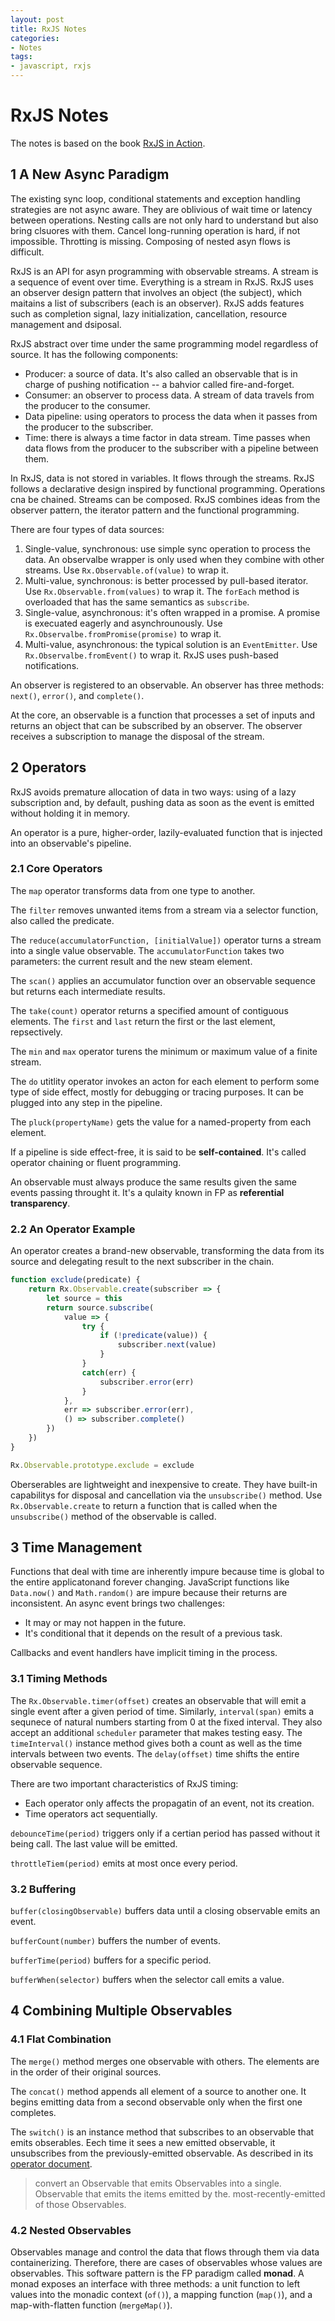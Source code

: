 ```yaml
---
layout: post
title: RxJS Notes
categories:
- Notes
tags:
- javascript, rxjs
---
```

# RxJS Notes

The notes is based on the book [RxJS in Action](https://www.manning.com/books/rxjs-in-action).

## 1 A New Async Paradigm

The existing sync loop, conditional statements and exception handling strategies are not async aware. They are oblivious of wait time or latency between operations. Nesting calls are not only hard to understand but also bring clsuores with them. Cancel long-running operation is hard, if not impossible. Throtting is missing. Composing of nested asyn flows is difficult.

RxJS is an API for asyn programming with observable streams. A stream is a sequence of event over time. Everything is a stream in RxJS. RxJS uses an observer design pattern that involves an object (the subject), which maitains a list of subscribers (each is an observer). RxJS adds features such as completion signal, lazy initialization, cancellation, resource management and dsiposal.

RxJS abstract over time under the same programming model regardless of source. It has the following components:

* Producer: a source of data. It's also called an observable that is in charge of pushing notification -- a bahvior called fire-and-forget.
* Consumer: an observer to process data. A stream of data travels from the producer to the consumer.
* Data pipeline: using operators to process the data when it passes from the producer to the subscriber.
* Time: there is always a time factor in data stream. Time passes when data flows from the producer to the subscriber with a pipeline between them.

In RxJS, data is not stored in variables. It flows through the streams. RxJS follows a declarative design inspired by functional programming. Operations cna be chained. Streams can be composed. RxJS combines ideas from the observer pattern, the iterator pattern and the functional programming.

There are four types of data sources:

1. Single-value, synchronous: use simple sync operation to process the data. An observalbe wrapper is only used when they combine with other streams. Use `Rx.Observable.of(value)` to wrap it.
1. Multi-value, synchronous: is better processed by pull-based iterator. Use `Rx.Observable.from(values)` to wrap it. The `forEach` method is overloaded that has the same semantics as `subscribe`.
1. Single-value, asynchronous: it's often wrapped in a promise. A promise is execuated eagerly and asynchrounously. Use `Rx.Observalbe.fromPromise(promise)` to wrap it.
1. Multi-value, asynchronous: the typical solution is an `EventEmitter`. Use `Rx.Observalbe.fromEvent()` to wrap it. RxJS uses push-based notifications.

An observer is registered to an observable. An observer has three methods: `next()`, `error()`, and `complete()`.

 At the core, an observable is a function that processes a set of inputs and returns an object that can be subscribed by an observer. The observer receives a subscription to manage the disposal of the stream.

## 2 Operators

RxJS avoids premature allocation of data in two ways: using of a lazy subscription and, by default, pushing data as soon as the event is emitted without holding it in memory.

An operator is a pure, higher-order, lazily-evaluated function that is injected into an observable's pipeline.

### 2.1 Core Operators

The `map` operator transforms data from one type to another.

The `filter` removes unwanted items from a stream via a selector function, also called the predicate.

The `reduce(accumulatorFunction, [initialValue])` operator turns a stream into a single value observable. The `accumulatorFunction` takes two parameters: the current result and the new steam element.

The `scan()` applies an accumulator function over an observable sequence but returns each intermediate results.

The `take(count)` operator returns a specified amount of contiguous elements. The `first` and `last` return the first or the last element, repsectively.

The `min` and `max` operator turens the minimum or maximum value of a finite stream.

The `do` utitlity operator invokes an acton for each element to perform some type of side effect, mostly for debugging or tracing purposes. It can be plugged into any step in the pipeline.

The `pluck(propertyName)` gets the value for a named-property from each element.

If a pipeline is side effect-free, it is said to be **self-contained**. It's called operator chaining or fluent programming.

An observable must always produce the same results given the same events passing throught it. It's a qulaity known in FP as **referential transparency**.

### 2.2 An Operator Example

An operator creates a brand-new observable, transforming the data from its source and delegating result to the next subscriber in the chain.

```javascript
function exclude(predicate) {
    return Rx.Observable.create(subscriber => {
        let source = this
        return source.subscribe(
            value => {
                try {
                    if (!predicate(value)) {
                        subscriber.next(value)
                    }
                }
                catch(err) {
                    subscriber.error(err)
                }
            },
            err => subscriber.error(err),
            () => subscriber.complete()
        })
    })
}

Rx.Observable.prototype.exclude = exclude
```

Oberserables are lightweight and inexpensive to create. They have built-in capabilitys for disposal and cancellation via the `unsubscribe()` method. Use `Rx.Observable.create` to return a function that is called when the `unsubscribe()` method of the observable is called.

## 3 Time Management

Functions that deal with time are inherently impure because time is global to the entire applicatonand forever changing. JavaScript functions like `Data.now()` and `Math.random()` are impure because their returns are inconsistent. An async event brings two challenges:

* It may or may not happen in the future.
* It's conditional that it depends on the result of a previous task.

Callbacks and event handlers have implicit timing in the process.

### 3.1 Timing Methods

The `Rx.Observable.timer(offset)` creates an observable that will emit a single event after a given period of time. Similarly, `interval(span)` emits a sequnece of natural numbers starting from 0 at the fixed interval. They also accept an additional `scheduler` parameter that makes testing easy. The `timeInterval()` instance method gives both a count as well as the time intervals between two events. The `delay(offset)` time shifts the entire observable sequence.

There are two important characteristics of RxJS timing:

* Each operator only affects the propagatin of an event, not its creation.
* Time operators act sequentially.

`debounceTime(period)` triggers only if a certian period has passed without it being call. The last value will be emitted.

`throttleTiem(period)` emits at most once every period.

### 3.2 Buffering

`buffer(closingObservable)` buffers data until a closing observable emits an event.

`bufferCount(number)` buffers the number of events.

`bufferTime(period)` buffers for a specific period.

`bufferWhen(selector)` buffers when the selector call emits a value.

## 4 Combining Multiple Observables

### 4.1 Flat Combination

The `merge()` method merges one observable with others. The elements are in the order of their original sources.

The `concat()` method appends all element of a source to another one. It begins emitting data from a second observable only when the first one completes.

The `switch()` is an instance method that subscribes to an observable that emits obserables. Eech time it sees a new emitted observable, it unsubscribes from the previously-emitted observable. As described in its [operator document](http://reactivex.io/documentation/operators/switch.html).

> convert an Observable that emits Observables into a single.
> Observable that emits the items emitted by the.
> most-recently-emitted of those Observables.

### 4.2 Nested Observables

Observables manage and control the data that flows through them via data containerizing. Therefore, there are cases of observables whose values are observables. This software pattern is the FP paradigm called **monad**. A monad exposes an interface with three methods: a unit function to left values into the monadic context (`of()`), a mapping function (`map()`), and a map-with-flatten function (`mergeMap()`).
